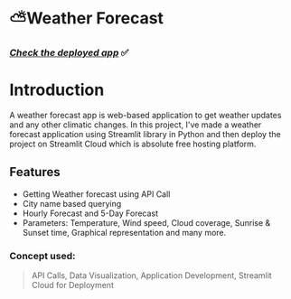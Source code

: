 # ⛅Weather Forecast
### _[Check the deployed app](https://weather-forecast.streamlit.app/)_ ✅ 

# Introduction
A weather forecast app is web-based application to get weather updates and any other climatic changes. In this project, I've made a weather forecast application using Streamlit library in Python and then deploy the project on Streamlit Cloud which is absolute free hosting platform.

## Features

- Getting Weather forecast using API Call
- City name based querying
- Hourly Forecast and 5-Day Forecast
- Parameters: Temperature, Wind speed, Cloud coverage, Sunrise & Sunset time, Graphical representation and many more.

### Concept used:

> API Calls,
> Data Visualization,
> Application Development,
> Streamlit Cloud for Deployment
